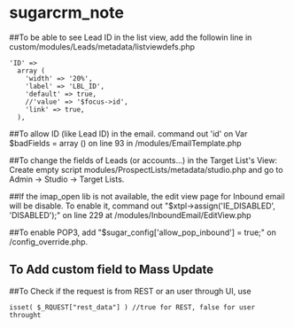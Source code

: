 # sugarcrm_note
##To be able to see Lead ID in the list view, add the followin line in custom/modules/Leads/metadata/listviewdefs.php
```
'ID' =>
  array (
    'width' => '20%',
    'label' => 'LBL_ID',
    'default' => true,
    //'value' => '$focus->id',
    'link' => true,
  ),
```

##To allow ID (like Lead ID) in the email.
command out 'id' on Var $badFields = array () on line 93 in /modules/EmailTemplate.php

##To change the fields of Leads (or accounts...) in the Target List's View:
Create empty script modules/ProspectLists/metadata/studio.php and go to Admin -> Studio -> Target Lists.

##If the imap_open lib is not available, the edit view page for Inbound email will be disable.
To enable it, command out "$xtpl->assign('IE_DISABLED', 'DISABLED');" on line 229 at /modules/InboundEmail/EditView.php

##To enable POP3, add "$sugar_config['allow_pop_inbound'] = true;" on /config_override.php.
## To Add custom field to Mass Update ##

##To Check if the request is from REST or an user through UI, use 
```
isset( $_RQUEST["rest_data"] ) //true for REST, false for user throught
```
